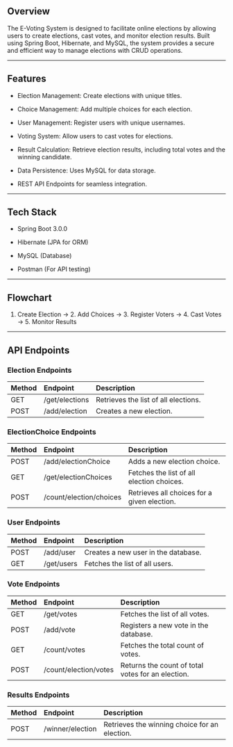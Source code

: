 ## Overview

The E-Voting System is designed to facilitate online elections by allowing users to create elections, cast votes, and monitor election results. Built using Spring Boot, Hibernate, and MySQL, the system provides a secure and efficient way to manage elections with CRUD operations.

---

## Features

* Election Management: Create elections with unique titles.

* Choice Management: Add multiple choices for each election.

* User Management: Register users with unique usernames.

* Voting System: Allow users to cast votes for elections.

* Result Calculation: Retrieve election results, including total votes and the winning candidate.

* Data Persistence: Uses MySQL for data storage.

* REST API Endpoints for seamless integration.

---

## Tech Stack

* Spring Boot 3.0.0

* Hibernate (JPA for ORM)

* MySQL (Database)

* Postman (For API testing)

---

## Flowchart

1. Create Election → 2. Add Choices → 3. Register Voters → 4. Cast Votes → 5. Monitor Results

---

## API Endpoints


### Election Endpoints

| Method       | Endpoint       | Description                          |
| ------------ |:---------------|:-------------------------------------|
| GET          | /get/elections | Retrieves the list of all elections. |
| POST         | /add/election  | Creates a new election.              |


### ElectionChoice Endpoints

| Method       | Endpoint                | Description                                 |
| ------------ |:------------------------|:--------------------------------------------|
| POST         | /add/electionChoice     | Adds a new election choice.                 |
| GET          | /get/electionChoices    | Fetches the list of all election choices.   |
| POST         | /count/election/choices | Retrieves all choices for a given election. |


### User Endpoints

| Method       | Endpoint   | Description                         |
| ------------ |:-----------|:------------------------------------|
| POST         | /add/user  | Creates a new user in the database. |
| GET          | /get/users | Fetches the list of all users.      |


### Vote Endpoints

| Method       | Endpoint              | Description                                       |
| ------------ |:----------------------|:--------------------------------------------------|
| GET          | /get/votes            | Fetches the list of all votes.                    |
| POST         | /add/vote             | Registers a new vote in the database.             |
| GET          | /count/votes          | Fetches the total count of votes.                 |
| POST         | /count/election/votes | Returns the count of total votes for an election. |


### Results Endpoints

| Method       | Endpoint         | Description                                   |
| ------------ |:-----------------|:----------------------------------------------|
| POST         | /winner/election | Retrieves the winning choice for an election. |
